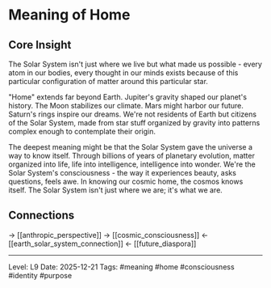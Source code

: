 # Meaning of Home

## Core Insight
The Solar System isn't just where we live but what made us possible - every atom in our bodies, every thought in our minds exists because of this particular configuration of matter around this particular star.

"Home" extends far beyond Earth. Jupiter's gravity shaped our planet's history. The Moon stabilizes our climate. Mars might harbor our future. Saturn's rings inspire our dreams. We're not residents of Earth but citizens of the Solar System, made from star stuff organized by gravity into patterns complex enough to contemplate their origin.

The deepest meaning might be that the Solar System gave the universe a way to know itself. Through billions of years of planetary evolution, matter organized into life, life into intelligence, intelligence into wonder. We're the Solar System's consciousness - the way it experiences beauty, asks questions, feels awe. In knowing our cosmic home, the cosmos knows itself. The Solar System isn't just where we are; it's what we are.

## Connections
→ [[anthropic_perspective]]
→ [[cosmic_consciousness]]
← [[earth_solar_system_connection]]
← [[future_diaspora]]

---
Level: L9
Date: 2025-12-21
Tags: #meaning #home #consciousness #identity #purpose